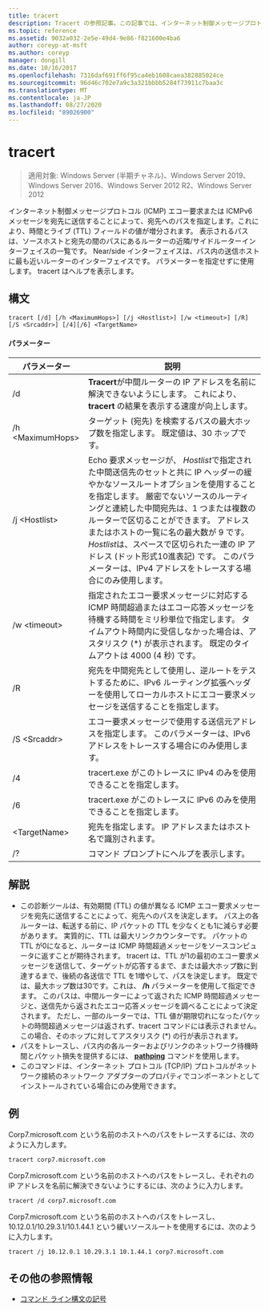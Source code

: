 ```yaml
---
title: tracert
description: Tracert の参照記事。この記事では、インターネット制御メッセージプロトコル (ICMP) のエコー要求または ICMPv6 メッセージを宛先に送信して、時間をライブ (TTL) フィールドの値を段階的に増加させることで、宛先へのパスを決定します。
ms.topic: reference
ms.assetid: 9032a032-2e5e-49d4-9e86-f821600e4ba6
author: coreyp-at-msft
ms.author: coreyp
manager: dongill
ms.date: 10/16/2017
ms.openlocfilehash: 7316daf691ff6f95ca4eb1608caea382885024ce
ms.sourcegitcommit: 96d46c702e7a9c3a321bbbb5284f73911c7baa3c
ms.translationtype: MT
ms.contentlocale: ja-JP
ms.lasthandoff: 08/27/2020
ms.locfileid: "89026900"
---
```

# <a name="tracert"></a>tracert

> 適用対象: Windows Server (半期チャネル)、Windows Server 2019、Windows Server 2016、Windows Server 2012 R2、Windows Server 2012

インターネット制御メッセージプロトコル (ICMP) エコー要求または ICMPv6 メッセージを宛先に送信することによって、宛先へのパスを指定します。これにより、時間とライブ (TTL) フィールドの値が増分されます。 表示されるパスは、ソースホストと宛先の間のパスにあるルーターの近隣/サイドルーターインターフェイスの一覧です。 Near/side インターフェイスは、パス内の送信ホストに最も近いルーターのインターフェイスです。 パラメーターを指定せずに使用します。 tracert はヘルプを表示します。


## <a name="syntax"></a>構文

```
tracert [/d] [/h <MaximumHops>] [/j <Hostlist>] [/w <timeout>] [/R] [/S <Srcaddr>] [/4][/6] <TargetName>
```

#### <a name="parameters"></a>パラメーター

|パラメーター|説明|
|-------|--------|
|/d|**Tracert**が中間ルーターの IP アドレスを名前に解決できないようにします。 これにより、 **tracert** の結果を表示する速度が向上します。|
|/h \<MaximumHops>|ターゲット (宛先) を検索するパスの最大ホップ数を指定します。 既定値は、30 ホップです。|
|/j \<Hostlist>|Echo 要求メッセージが、 *Hostlist*で指定された中間送信先のセットと共に IP ヘッダーの緩やかなソースルートオプションを使用することを指定します。 厳密でないソースのルーティングと連続した中間宛先は、1 つまたは複数のルーターで区切ることができます。 アドレスまたはホストの一覧に名の最大数が 9 です。 *Hostlist*は、スペースで区切られた一連の IP アドレス (ドット形式10進表記) です。 このパラメーターは、IPv4 アドレスをトレースする場合にのみ使用します。|
|/w \<timeout>|指定されたエコー要求メッセージに対応する ICMP 時間超過またはエコー応答メッセージを待機する時間をミリ秒単位で指定します。 タイムアウト時間内に受信しなかった場合は、アスタリスク (*) が表示されます。 既定のタイムアウトは 4000 (4 秒) です。|
|/R|宛先を中間宛先として使用し、逆ルートをテストするために、IPv6 ルーティング拡張ヘッダーを使用してローカルホストにエコー要求メッセージを送信することを指定します。|
|/S \<Srcaddr>|エコー要求メッセージで使用する送信元アドレスを指定します。 このパラメーターは、IPv6 アドレスをトレースする場合にのみ使用します。|
|/4|tracert.exe がこのトレースに IPv4 のみを使用できることを指定します。|
|/6|tracert.exe がこのトレースに IPv6 のみを使用できることを指定します。|
|\<TargetName>|宛先を指定します。 IP アドレスまたはホスト名で識別されます。|
|/?|コマンド プロンプトにヘルプを表示します。|

## <a name="remarks"></a>解説

- この診断ツールは、有効期間 (TTL) の値が異なる ICMP エコー要求メッセージを宛先に送信することによって、宛先へのパスを決定します。 パス上の各ルーターは、転送する前に、IP パケットの TTL を少なくとも1に減らす必要があります。 実質的に、TTL は最大リンクカウンターです。 パケットの TTL が0になると、ルーターは ICMP 時間超過メッセージをソースコンピュータに返すことが期待されます。 tracert は、TTL が1の最初のエコー要求メッセージを送信して、ターゲットが応答するまで、または最大ホップ数に到達するまで、後続の各送信で TTL を1増やして、パスを決定します。 既定では、最大ホップ数は30です。これは、 **/h** パラメーターを使用して指定できます。 このパスは、中間ルーターによって返された ICMP 時間超過メッセージと、送信先から返されたエコー応答メッセージを調べることによって決定されます。 ただし、一部のルーターでは、TTL 値が期限切れになったパケットの時間超過メッセージは返されず、tracert コマンドには表示されません。 この場合、そのホップに対してアスタリスク (*) の行が表示されます。
- パスをトレースし、パス内の各ルーターおよびリンクのネットワーク待機時間とパケット損失を提供するには、 [**pathping**](pathping.md) コマンドを使用します。
- このコマンドは、インターネット プロトコル (TCP/IP) プロトコルがネットワーク接続のネットワーク アダプターのプロパティでコンポーネントとしてインストールされている場合にのみ使用できます。

## <a name="examples"></a>例

Corp7.microsoft.com という名前のホストへのパスをトレースするには、次のように入力します。
```
tracert corp7.microsoft.com
```
Corp7.microsoft.com という名前のホストへのパスをトレースし、それぞれの IP アドレスを名前に解決できないようにするには、次のように入力します。
```
tracert /d corp7.microsoft.com
```
Corp7.microsoft.com という名前のホストへのパスをトレースし、10.12.0.1/10.29.3.1/10.1.44.1 という緩いソースルートを使用するには、次のように入力します。
```
tracert /j 10.12.0.1 10.29.3.1 10.1.44.1 corp7.microsoft.com
```

## <a name="additional-references"></a>その他の参照情報

- [コマンド ライン構文の記号](command-line-syntax-key.md)
